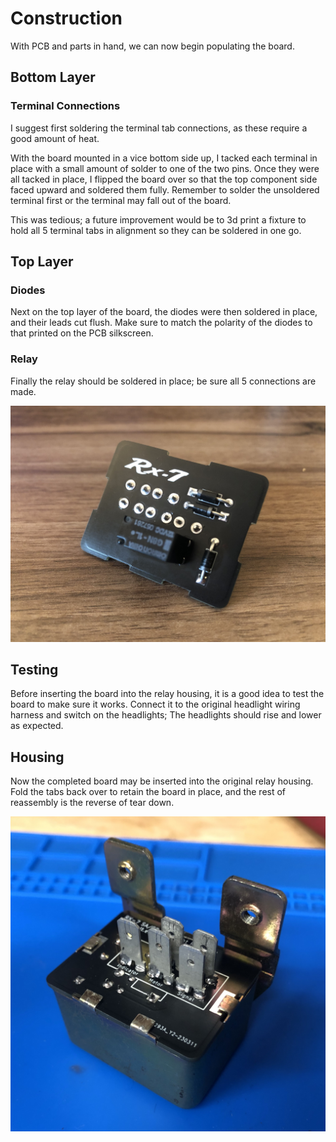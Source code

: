 # Construction

With PCB and parts in hand, we can now begin populating the board.

## Bottom Layer

### Terminal Connections

I suggest first soldering the terminal tab connections, as these require a good amount of heat.

With the board mounted in a vice bottom side up, I tacked each terminal in place with a small amount of solder to one of the two pins. Once they were all tacked in place, I flipped the board over so that the top component side faced upward and soldered them fully. Remember to solder the unsoldered terminal first or the terminal may fall out of the board.

This was tedious; a future improvement would be to 3d print a fixture to hold all 5 terminal tabs in alignment so they can be soldered in one go.

## Top Layer

### Diodes

Next on the top layer of the board, the diodes were then soldered in place, and their leads cut flush. Make sure to match the polarity of the diodes to that printed on the PCB silkscreen.

### Relay

Finally the relay should be soldered in place; be sure all 5 connections are made.

![top layer of populated board](./images/populated-board.jpeg)

## Testing

Before inserting the board into the relay housing, it is a good idea to test the board to make sure it works. Connect it to the original headlight wiring harness and switch on the headlights; The headlights should rise and lower as expected.

## Housing

Now the completed board may be inserted into the original relay housing. Fold the tabs back over to retain the board in place, and the rest of reassembly is the reverse of tear down.

![board in housing](./images/completed-relay.jpeg)
